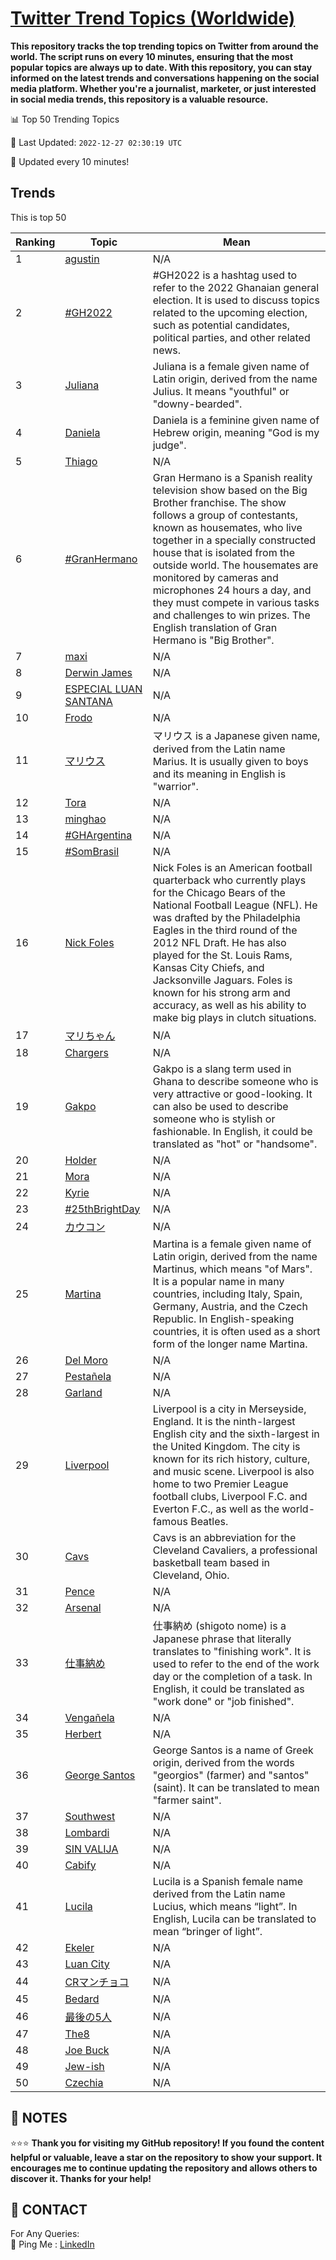 [Twitter Trend Topics (Worldwide)](https://github.com/ErcinDedeoglu/Twitter-Trend-Topics)
==========

**This repository tracks the top trending topics on Twitter from around the world. 
The script runs on every 10 minutes, ensuring that the most popular topics are always up to date. 
With this repository, you can stay informed on the latest trends and conversations happening on the social media platform. 
Whether you're a journalist, marketer, or just interested in social media trends, this repository is a valuable resource.**


📊 Top 50 Trending Topics

📆 Last Updated: `2022-12-27 02:30:19 UTC`

🔧 Updated every 10 minutes!


## Trends

This is top 50

| Ranking | Topic | Mean |
| ------- | ------------ | ------------ |
| 1 | [agustin](http://twitter.com/search?q=agustin) | N/A |
| 2 | [#GH2022](http://twitter.com/search?q=%23GH2022) | #GH2022 is a hashtag used to refer to the 2022 Ghanaian general election. It is used to discuss topics related to the upcoming election, such as potential candidates, political parties, and other related news. |
| 3 | [Juliana](http://twitter.com/search?q=Juliana) | Juliana is a female given name of Latin origin, derived from the name Julius. It means "youthful" or "downy-bearded". |
| 4 | [Daniela](http://twitter.com/search?q=Daniela) | Daniela is a feminine given name of Hebrew origin, meaning "God is my judge". |
| 5 | [Thiago](http://twitter.com/search?q=Thiago) | N/A |
| 6 | [#GranHermano](http://twitter.com/search?q=%23GranHermano) | Gran Hermano is a Spanish reality television show based on the Big Brother franchise. The show follows a group of contestants, known as housemates, who live together in a specially constructed house that is isolated from the outside world. The housemates are monitored by cameras and microphones 24 hours a day, and they must compete in various tasks and challenges to win prizes. The English translation of Gran Hermano is "Big Brother". |
| 7 | [maxi](http://twitter.com/search?q=maxi) | N/A |
| 8 | [Derwin James](http://twitter.com/search?q=Derwin+James) | N/A |
| 9 | [ESPECIAL LUAN SANTANA](http://twitter.com/search?q=ESPECIAL+LUAN+SANTANA) | N/A |
| 10 | [Frodo](http://twitter.com/search?q=Frodo) | N/A |
| 11 | [マリウス](http://twitter.com/search?q=%e3%83%9e%e3%83%aa%e3%82%a6%e3%82%b9) | マリウス is a Japanese given name, derived from the Latin name Marius. It is usually given to boys and its meaning in English is "warrior". |
| 12 | [Tora](http://twitter.com/search?q=Tora) | N/A |
| 13 | [minghao](http://twitter.com/search?q=minghao) | N/A |
| 14 | [#GHArgentina](http://twitter.com/search?q=%23GHArgentina) | N/A |
| 15 | [#SomBrasil](http://twitter.com/search?q=%23SomBrasil) | N/A |
| 16 | [Nick Foles](http://twitter.com/search?q=Nick+Foles) | Nick Foles is an American football quarterback who currently plays for the Chicago Bears of the National Football League (NFL). He was drafted by the Philadelphia Eagles in the third round of the 2012 NFL Draft. He has also played for the St. Louis Rams, Kansas City Chiefs, and Jacksonville Jaguars. Foles is known for his strong arm and accuracy, as well as his ability to make big plays in clutch situations. |
| 17 | [マリちゃん](http://twitter.com/search?q=%e3%83%9e%e3%83%aa%e3%81%a1%e3%82%83%e3%82%93) | N/A |
| 18 | [Chargers](http://twitter.com/search?q=Chargers) | N/A |
| 19 | [Gakpo](http://twitter.com/search?q=Gakpo) | Gakpo is a slang term used in Ghana to describe someone who is very attractive or good-looking. It can also be used to describe someone who is stylish or fashionable. In English, it could be translated as "hot" or "handsome". |
| 20 | [Holder](http://twitter.com/search?q=Holder) | N/A |
| 21 | [Mora](http://twitter.com/search?q=Mora) | N/A |
| 22 | [Kyrie](http://twitter.com/search?q=Kyrie) | N/A |
| 23 | [#25thBrightDay](http://twitter.com/search?q=%2325thBrightDay) | N/A |
| 24 | [カウコン](http://twitter.com/search?q=%e3%82%ab%e3%82%a6%e3%82%b3%e3%83%b3) | N/A |
| 25 | [Martina](http://twitter.com/search?q=Martina) | Martina is a female given name of Latin origin, derived from the name Martinus, which means "of Mars". It is a popular name in many countries, including Italy, Spain, Germany, Austria, and the Czech Republic. In English-speaking countries, it is often used as a short form of the longer name Martina. |
| 26 | [Del Moro](http://twitter.com/search?q=Del+Moro) | N/A |
| 27 | [Pestañela](http://twitter.com/search?q=Pesta%c3%b1ela) | N/A |
| 28 | [Garland](http://twitter.com/search?q=Garland) | N/A |
| 29 | [Liverpool](http://twitter.com/search?q=Liverpool) | Liverpool is a city in Merseyside, England. It is the ninth-largest English city and the sixth-largest in the United Kingdom. The city is known for its rich history, culture, and music scene. Liverpool is also home to two Premier League football clubs, Liverpool F.C. and Everton F.C., as well as the world-famous Beatles. |
| 30 | [Cavs](http://twitter.com/search?q=Cavs) | Cavs is an abbreviation for the Cleveland Cavaliers, a professional basketball team based in Cleveland, Ohio. |
| 31 | [Pence](http://twitter.com/search?q=Pence) | N/A |
| 32 | [Arsenal](http://twitter.com/search?q=Arsenal) | N/A |
| 33 | [仕事納め](http://twitter.com/search?q=%e4%bb%95%e4%ba%8b%e7%b4%8d%e3%82%81) | 仕事納め (shigoto nome) is a Japanese phrase that literally translates to "finishing work". It is used to refer to the end of the work day or the completion of a task. In English, it could be translated as "work done" or "job finished". |
| 34 | [Vengañela](http://twitter.com/search?q=Venga%c3%b1ela) | N/A |
| 35 | [Herbert](http://twitter.com/search?q=Herbert) | N/A |
| 36 | [George Santos](http://twitter.com/search?q=George+Santos) | George Santos is a name of Greek origin, derived from the words "georgios" (farmer) and "santos" (saint). It can be translated to mean "farmer saint". |
| 37 | [Southwest](http://twitter.com/search?q=Southwest) | N/A |
| 38 | [Lombardi](http://twitter.com/search?q=Lombardi) | N/A |
| 39 | [SIN VALIJA](http://twitter.com/search?q=SIN+VALIJA) | N/A |
| 40 | [Cabify](http://twitter.com/search?q=Cabify) | N/A |
| 41 | [Lucila](http://twitter.com/search?q=Lucila) | Lucila is a Spanish female name derived from the Latin name Lucius, which means “light”. In English, Lucila can be translated to mean “bringer of light”. |
| 42 | [Ekeler](http://twitter.com/search?q=Ekeler) | N/A |
| 43 | [Luan City](http://twitter.com/search?q=Luan+City) | N/A |
| 44 | [CRマンチョコ](http://twitter.com/search?q=CR%e3%83%9e%e3%83%b3%e3%83%81%e3%83%a7%e3%82%b3) | N/A |
| 45 | [Bedard](http://twitter.com/search?q=Bedard) | N/A |
| 46 | [最後の5人](http://twitter.com/search?q=%e6%9c%80%e5%be%8c%e3%81%ae5%e4%ba%ba) | N/A |
| 47 | [The8](http://twitter.com/search?q=The8) | N/A |
| 48 | [Joe Buck](http://twitter.com/search?q=Joe+Buck) | N/A |
| 49 | [Jew-ish](http://twitter.com/search?q=Jew-ish) | N/A |
| 50 | [Czechia](http://twitter.com/search?q=Czechia) | N/A |




## 📝 NOTES

⭐⭐⭐ **Thank you for visiting my GitHub repository! If you found the content helpful or valuable, leave a star on the repository to show your support. It encourages me to continue updating the repository and allows others to discover it. Thanks for your help!**

## 📨 CONTACT

 For Any Queries:  
            🏓 Ping Me : [LinkedIn](https://www.linkedin.com/in/ercindedeoglu/)